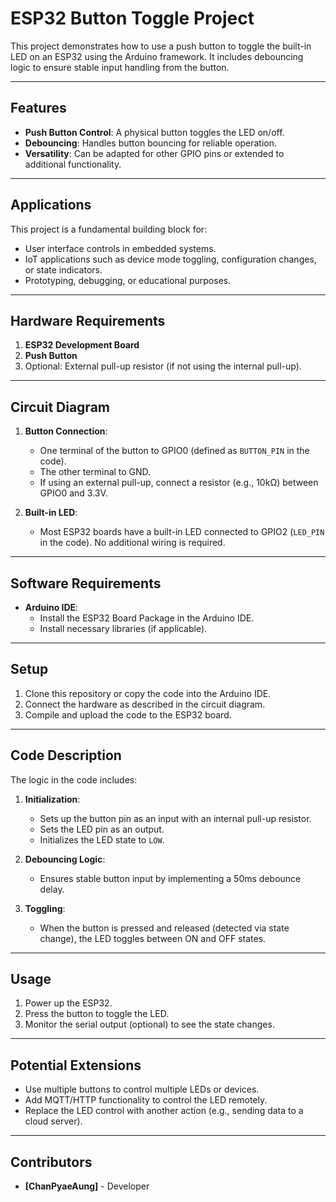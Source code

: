 # ESP32 Button Toggle Project

This project demonstrates how to use a push button to toggle the built-in LED on an ESP32 using the Arduino framework. It includes debouncing logic to ensure stable input handling from the button.

---

## **Features**
- **Push Button Control**: A physical button toggles the LED on/off.
- **Debouncing**: Handles button bouncing for reliable operation.
- **Versatility**: Can be adapted for other GPIO pins or extended to additional functionality.

---

## **Applications**
This project is a fundamental building block for:
- User interface controls in embedded systems.
- IoT applications such as device mode toggling, configuration changes, or state indicators.
- Prototyping, debugging, or educational purposes.

---

## **Hardware Requirements**
1. **ESP32 Development Board**
2. **Push Button**
3. Optional: External pull-up resistor (if not using the internal pull-up).

---

## **Circuit Diagram**
1. **Button Connection**:
   - One terminal of the button to GPIO0 (defined as `BUTTON_PIN` in the code).
   - The other terminal to GND.
   - If using an external pull-up, connect a resistor (e.g., 10kΩ) between GPIO0 and 3.3V.

2. **Built-in LED**:
   - Most ESP32 boards have a built-in LED connected to GPIO2 (`LED_PIN` in the code). No additional wiring is required.

---

## **Software Requirements**
- **Arduino IDE**:
  - Install the ESP32 Board Package in the Arduino IDE.
  - Install necessary libraries (if applicable).

---

## **Setup**
1. Clone this repository or copy the code into the Arduino IDE.
2. Connect the hardware as described in the circuit diagram.
3. Compile and upload the code to the ESP32 board.

---

## **Code Description**
The logic in the code includes:
1. **Initialization**:
   - Sets up the button pin as an input with an internal pull-up resistor.
   - Sets the LED pin as an output.
   - Initializes the LED state to `LOW`.

2. **Debouncing Logic**:
   - Ensures stable button input by implementing a 50ms debounce delay.

3. **Toggling**:
   - When the button is pressed and released (detected via state change), the LED toggles between ON and OFF states.

---

## **Usage**
1. Power up the ESP32.
2. Press the button to toggle the LED.
3. Monitor the serial output (optional) to see the state changes.

---

## **Potential Extensions**
- Use multiple buttons to control multiple LEDs or devices.
- Add MQTT/HTTP functionality to control the LED remotely.
- Replace the LED control with another action (e.g., sending data to a cloud server).

---


## **Contributors**
- **[ChanPyaeAung]** - Developer
